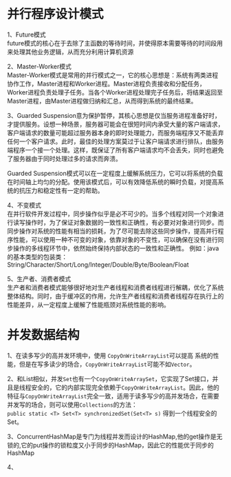 # 并行程序设计模式
1、Future模式  
future模式的核心在于去除了主函数的等待时间，并使得原本需要等待的时间段用来处理其他业务逻辑，从而充分利用计算机资源

2、Master-Worker模式  
Master-Worker模式是常用的并行模式之一，它的核心思想是：系统有两类进程协作工作，Master进程和Worker进程。Master进程负责接收和分配任务，Worker进程负责处理子任务。当各个Worker进程处理完子任务后，将结果返回至Master进程，由Master进程做归纳和汇总，从而得到系统的最终结果。

3、Guarded Suspension意为保护暂停，其核心思想是仅当服务进程准备好时，才提供服务。设想一种场景，服务器可能会在很短时间内承受大量的客户端请求，客户端请求的数量可能超过服务器本身的即时处理能力，而服务端程序又不能丢弃任何一个客户请求。此时，最佳的处理方案莫过于让客户端请求进行排队，由服务端程序一个接一个处理。这样，既保证了所有客户端请求均不会丢失，同时也避免了服务器由于同时处理过多的请求而奔溃。  

Guarded Suspension模式可以在一定程度上缓解系统压力，它可以将系统的负载在时间轴上均匀的分配。使用该模式后，可以有效降低系统的瞬时负载，对提高系统的抗压力和稳定性有一定的帮助。

4、不变模式  
在并行软件开发过程中，同步操作似乎是必不可少的。当多个线程对同一个对象进行读写操作时，为了保证对象数据的一致性和正确性，有必要对对象进行同步。而同步操作对系统的性能有相当的损耗，为了尽可能去除这些同步操作，提高并行程序性能，可以使用一种不可变的对象，依靠对象的不变性，可以确保在没有进行同步操作的多线程环节中，依然始终保持内部状态的一致性和正确性。 
例如：java的基本类型的包装类：String/Character/Short/Long/Integer/Double/Byte/Boolean/Float

5、生产者、消费者模式  
生产者和消费者模式能够很好地对生产者线程和消费者线程进行解耦，优化了系统整体结构。同时，由于缓冲区的作用，允许生产者线程和消费者线程存在执行上的性能差异，从一定程度上缓解了性能瓶颈对系统性能的影响。

# 并发数据结构
1、在读多写少的高并发环境中，使用 ```CopyOnWriteArrayList```可以提高 系统的性能，但是在写多读少的场合，```CopyOnWriteArrayList```可能不如```Vector```。

2、和List相似，并发```Set```也有一个```CopyOnWriteArraySet```，它实现了Set接口，并且是线程安全的，它的内部实现完全依赖于```CopyOnWriteArrayList```。因此，他的特征与```CopyOnWriteArrayList```完全一致，适用于读多写少的高并发场合，在需要并发写的场合，则可以使用```Collections```的方法：  
```public static <T> Set<T> synchronizedSet(Set<T> s)```
得到一个线程安全的Set。  

3、ConcurrentHashMap是专门为线程并发而设计的HashMap,他的get操作是无锁的,它的put操作的锁粒度又小于同步的HashMap，因此它的性能优于同步的HashMap

4、